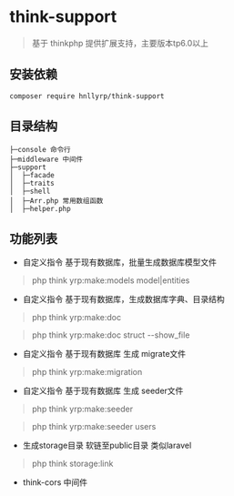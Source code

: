 # think-support

> 基于 thinkphp 提供扩展支持，主要版本tp6.0以上

## 安装依赖
```
composer require hnllyrp/think-support
```


## 目录结构
```shell
├─console 命令行
├─middleware 中间件
├─support
│  ├─facade
│  ├─traits
│  ├─shell
│  ├─Arr.php 常用数组函数
│  ├─helper.php

```

## 功能列表

- 自定义指令 基于现有数据库，批量生成数据库模型文件
> php think yrp:make:models model|entities


- 自定义指令 基于现有数据库，生成数据库字典、目录结构
> php think yrp:make:doc

> php think yrp:make:doc struct --show_file


- 自定义指令 基于现有数据库 生成 migrate文件
> php think yrp:make:migration


- 自定义指令 基于现有数据库 生成 seeder文件
> php think yrp:make:seeder

> php think yrp:make:seeder users


- 生成storage目录 软链至public目录 类似laravel
> php think storage:link



- think-cors 中间件
